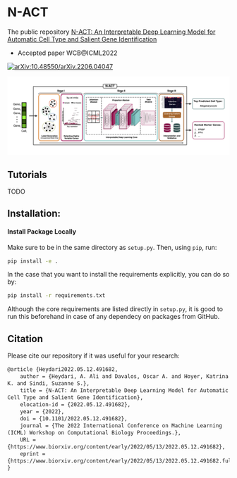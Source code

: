 # N-ACT
The public repository [N-ACT: An Interpretable Deep Learning Model for Automatic Cell Type and Salient Gene Identification](https://icml-compbio.github.io/2022/papers/WCBICML2022_paper_18.pdf)
- Accepted paper WCB@ICML2022

[![arXiv:10.48550/arXiv.2206.04047](http://img.shields.io/badge/arXiv-110.48550/arXiv.2206.04047-A42C25.svg)](https://doi.org/10.48550/arXiv.2206.04047)

![N-ACT_Diagram](N-ACT_Diagram.png)


## Tutorials
TODO


## Installation:

#### Install Package Locally
Make sure to be in the same directory as `setup.py`. Then, using `pip`, run:

````bash
pip install -e .
````

In the case that you want to install the requirements explicitly, you can do so by:

````bash
pip install -r requirements.txt
````
Although the core requirements are listed directly in `setup.py`, it is good to run this beforehand in case of any dependecy on packages from GitHub. 




## Citation

Please cite our repository if it was useful for your research:
````
@article {Heydari2022.05.12.491682,
	author = {Heydari, A. Ali and Davalos, Oscar A. and Hoyer, Katrina K. and Sindi, Suzanne S.},
	title = {N-ACT: An Interpretable Deep Learning Model for Automatic Cell Type and Salient Gene Identification},
	elocation-id = {2022.05.12.491682},
	year = {2022},
	doi = {10.1101/2022.05.12.491682},
	journal = {The 2022 International Conference on Machine Learning (ICML) Workshop on Computational Biology Proceedings.},
	URL = {https://www.biorxiv.org/content/early/2022/05/13/2022.05.12.491682},
	eprint = {https://www.biorxiv.org/content/early/2022/05/13/2022.05.12.491682.full.pdf},
}
````
